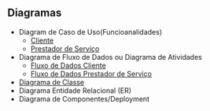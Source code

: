 ## Diagramas

* Diagram de Caso de Uso(Funcioanalidades)
  * [Cliente](https://drive.google.com/file/d/1YVhA6OdfBjzBtjE3wyRV-rxtazy01OGo/view?usp=sharing)
  * [Prestador de Serviço](https://drive.google.com/file/d/1eaDbXjvvkXRWx3kPPWIlzBK-FqVOnWwh/view?usp=sharing)
* Diagrama de Fluxo de Dados ou Diagrama de Atividades
  * [Fluxo de Dados Cliente](https://drive.google.com/file/d/1tilAGoDEiVIcigvMwAKoStVoMCTcFogF/view?usp=sharing)
  * [Fluxo de Dados Prestador de Serviço](https://drive.google.com/file/d/1ojTks0plrA_88AAKVoGRnRMRDKmDt-3f/view?usp=sharing)
* [Diagrama de Classe](https://drive.google.com/file/d/1FfCOkrgyNenhSFNmbJvdk2EYHsJmt5ak/view?usp=sharing)
* Diagrama Entidade Relacional (ER)
* Diagrama de Componentes/Deployment
